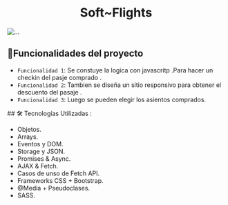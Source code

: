 <h1 align="center">Soft~Flights</h1>
<div id="indicators-carousel" class="relative w-full" data-carousel="static">
    <div class="relative h-56 overflow-hidden rounded-lg md:h-96">
         <!-- Item 1 -->
        <div class="hidden duration-700 ease-in-out" data-carousel-item="active">
            <img src="https://github.com/Emiliano-repo/SoftFlights/assets/128517938/ee4b93a7-0a19-446a-9938-9eabdff9b36c" class="absolute block w-full -translate-x-1/2 -translate-y-1/2 top-1/2 left-1/2" alt="...">
     
      
## :hammer:Funcionalidades del proyecto
- `Funcionalidad 1`: Se constuye la logica con javascritp .Para hacer un checkin del pasje comprado .
- `Funcionalidad 2`: Tambien se diseña un sitio responsivo para obtener el descuento del pasaje .
- `Funcionalidad 3`: Luego se pueden elegir los asientos comprados.
  
\## 🛠️ Tecnologías Utilizadas : 
- Objetos.
- Arrays.
- Eventos y DOM.
- Storage y JSON.
- Promises & Async.
- AJAX & Fetch.
- Casos de unso de Fetch API.
- Frameworks CSS + Bootstrap.
- @Media + Pseudoclases.
- SASS.
  
